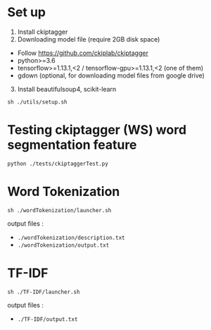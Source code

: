 # Set up

1. Install ckiptagger
2. Downloading model file (require 2GB disk space)

- Follow https://github.com/ckiplab/ckiptagger
- python>=3.6
- tensorflow>=1.13.1,<2 / tensorflow-gpu>=1.13.1,<2 (one of them)
- gdown (optional, for downloading model files from google drive)

3. Install beautifulsoup4, scikit-learn

`sh ./utils/setup.sh`

# Testing ckiptagger (WS) word segmentation feature
`python ./tests/ckiptaggerTest.py`

# Word Tokenization
`sh ./wordTokenization/launcher.sh`

output files : 
- `./wordTokenization/description.txt`
- `./wordTokenization/output.txt`

# TF-IDF
`sh ./TF-IDF/launcher.sh`

output files : 
- `./TF-IDF/output.txt`
